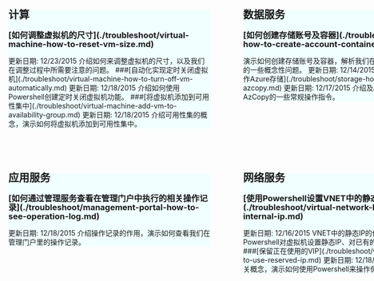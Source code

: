  <div style="margin: 0px auto;">
        <div style="width: 880px;  ">
            <div style="width: 428px;  margin-right: 42px;  display: inline-block;">
                <div style="width: 404px; background-color:azure; line-height: 18px; font-size: 14px;margin-top: 60px; ">
                    <h2>计算</h2>
                    <h3>[如何调整虚拟机的尺寸](./troubleshoot/virtual-machine-how-to-reset-vm-size.md)</h3>
                    更新日期: 12/23/2015
                    介绍如何来调整虚拟机的尺寸，以及我们在调整过程中所需要注意的问题。
                    ###[自动化实现定时关闭虚拟机](./troubleshoot/virtual-machine-how-to-turn-off-vm-automatically.md)
                    更新日期: 12/18/2015
                    介绍如何使用Powershell创建定时关闭虚拟机功能。
                    ###[将虚拟机添加到可用性集中](./troubleshoot/virtual-machine-add-vm-to-availability-group.md)
                    更新日期: 12/18/2015
                    介绍可用性集的概念，演示如何将虚拟机添加到可用性集中。
                </div>
            </div>
            <div style="width:410px; float:right">
                <div style="width: 404px; background-color: azure; line-height: 18px; font-size: 14px; margin-top: 60px;  ">
                    <h2>数据服务</h2>
                    <h3>
                        [如何创建存储账号及容器](./troubleshoot/storage-how-to-create-account-container.md)
                    </h3>
                    演示如何创建存储账号及容器，解析我们在创建过程中需要注意的一些概念性问题。
                    更新日期: 12/14/2015
                    ###[通过AzCopy操作Azure存储](./troubleshoot/storage-how-to-use-azcopy.md)
                    更新日期: 12/17/2015
                    介绍及AzCopy，演示AzCopy的一些常规操作指令。
                </div>
            </div>
        </div>
        <div style="width: 880px;margin-top: 60px;">
            <div style="width: 428px;  margin-right: 42px; margin-bottom: 0px; display: inline-block;">
                <div style="width: 404px; background-color:azure; line-height: 18px; font-size: 14px;  margin-bottom: 0px;">
                    <h2>应用服务</h2>
                    <h3>[如何通过管理服务查看在管理门户中执行的相关操作记录](./troubleshoot/management-portal-how-to-see-operation-log.md)</h3>
                    更新日期: 12/18/2015
                    介绍操作记录的作用，演示如何查看我们在管理门户里的操作记录。
                </div>
            </div>
            <div style="width:410px; float:right">
                <div style="width: 404px; background-color: azure; line-height: 18px; font-size: 14px;  margin-bottom: 0px;">
                    <h2>网络服务</h2>
                    <h3>[使用Powershell设置VNET中的静态IP](./troubleshoot/virtual-network-how-to-use-internal-ip.md)</h3>
                    更新日期: 12/16/2015
                    VNET中的静态IP的作用，演示如何使用Powershell对虚拟机设置静态IP、对已有的虚拟机设置静态IP。
                    ###[保留正在使用的VIP](./troubleshoot/virtual-network-how-to-use-reserved-ip.md)
                    更新日期: 12/18/2015
                    介绍保留IP的相关概念，演示如何使用Powershell来操作保留IP。
                </div>
            </div>
        </div>
    </div>